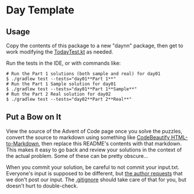 # Day Template

## Usage
Copy the contents of this package to a new "daynn" package, then get to work modifying the [TodayTest.kt](NotEnoughMineralsTest.kt) as needed.

Run the tests in the IDE, or with commands like:
```shell
# Run the Part 1 solutions (both sample and real) for day01
$ ./gradlew test --tests="day01**Part 1**"
# Run the Part 1 Sample solution for day01
$ ./gradlew test --tests="day01**Part 1**Sample**"
# Run the Part 2 Real solution for day02
$ ./gradlew test --tests="day02**Part 2**Real**"
```

## Put a Bow on It
View the source of the Advent of Code page once you solve the puzzles, 
convert the source to markdown using something like [CodeBeautify HTML-to-Markdown](https://codebeautify.org/html-to-markdown),
then replace this README's contents with that markdown. This makes it easy to go back and review your solutions in the context of the actual problem. Some of these can be pretty obscure...

When you commit your solution, be careful to not commit your input.txt. Everyone's input is supposed to be different, but [the author requests](https://www.reddit.com/r/adventofcode/comments/e7khy8/comment/fa13hb9/?utm_source=share&utm_medium=web2x&context=3) that we don't post our input. The [.gitignore](../../../../.gitignore) should take care of that for you, but doesn't hurt to double-check.